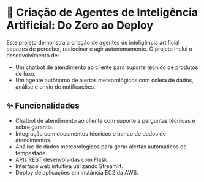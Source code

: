 # 🧠 Criação de Agentes de Inteligência Artificial: Do Zero ao Deploy

Este projeto demonstra a criação de agentes de inteligência artificial capazes de perceber, raciocinar e agir autonomamente. O projeto inclui o desenvolvimento de:

- Um chatbot de atendimento ao cliente para suporte técnico de produtos de luxo.
- Um agente autônomo de alertas meteorológicos com coleta de dados, análise e envio de notificações.

## ✨ Funcionalidades
- Chatbot de atendimento ao cliente com suporte a perguntas técnicas e sobre garantia.
- Integração com documentos técnicos e banco de dados de atendimentos.
- Análise de dados meteorológicos para gerar alertas automáticos de tempestade.
- APIs REST desenvolvidas com Flask.
- Interface web intuitiva utilizando Streamlit.
- Deploy de aplicações em instância EC2 da AWS.
